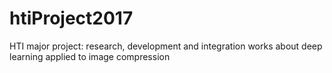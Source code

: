# htiProject2017
HTI major project: research, development and integration works about deep learning applied to image compression

